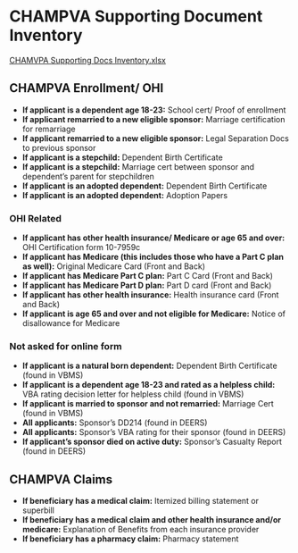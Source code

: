 # CHAMPVA Supporting Document Inventory

[CHAMVPA Supporting Docs Inventory.xlsx](https://github.com/user-attachments/files/20522754/CHAMVPA.Supporting.Docs.Inventory.xlsx)

## CHAMPVA Enrollment/ OHI




* **If applicant is a dependent age 18-23:** School cert/ Proof of enrollment
* **If applicant remarried to a new eligible sponsor:** Marriage certification for remarriage
* **If applicant remarried to a new eligible sponsor:** Legal Separation Docs to previous sponsor
* **If applicant is a stepchild:** Dependent Birth Certificate
* **If applicant is a stepchild:** Marriage cert between sponsor and dependent’s parent for stepchildren
* **If applicant is an adopted dependent:**  Dependent Birth Certificate
* **If applicant is an adopted dependent:** Adoption Papers


### OHI Related



* **If applicant has other health insurance/ Medicare or age 65 and over:** OHI Certification form 10-7959c
* **If applicant has Medicare (this includes those who have a Part C plan as well):** Original Medicare Card (Front and Back)
* **If applicant has Medicare Part C plan:** Part C Card (Front and Back)
* **If applicant has Medicare Part D plan:** Part D card (Front and Back)
* **If applicant has other health insurance:** Health insurance card (Front and Back)
* **If applicant is age 65 and over and not eligible for Medicare:** Notice of disallowance for Medicare


### Not asked for online form



* **If applicant is a natural born dependent:** Dependent Birth Certificate (found in VBMS)
* **If applicant is a dependent age 18-23 and rated as a helpless child:** VBA rating decision letter for helpless child (found in VBMS)
* **If applicant is married to sponsor and not remarried:** Marriage Cert (found in VBMS)
* **All applicants:** Sponsor’s DD214 (found in DEERS)
* **All applicants:** Sponsor’s VBA rating for their sponsor (found in DEERS)
* **If applicant’s sponsor died on active duty:** Sponsor’s Casualty Report (found in DEERS)


## CHAMPVA Claims



* **If beneficiary has a medical claim:** Itemized billing statement or superbill
* **If beneficiary has a medical claim and other health insurance and/or medicare:** Explanation of Benefits from each insurance provider
* **If beneficiary has a pharmacy claim:** Pharmacy statement
